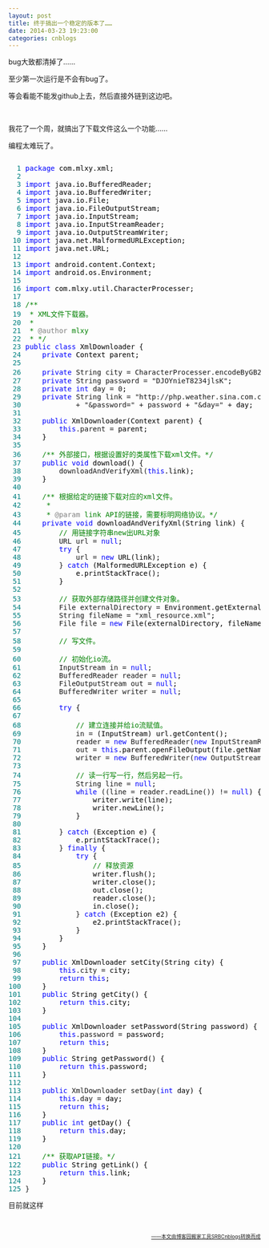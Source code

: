 ```yaml
---
layout: post
title: 终于搞出一个稳定的版本了……
date: 2014-03-23 19:23:00
categories: cnblogs
---
```


<p>bug大致都清掉了&hellip;&hellip;</p>
<p>至少第一次运行是不会有bug了。</p>
<p>等会看能不能发github上去，然后直接外链到这边吧。</p>
<p>&nbsp;</p>
<p>我花了一个周，就搞出了下载文件这么一个功能&hellip;&hellip;</p>
<p>编程太难玩了。</p>
<div class="cnblogs_code" onclick="cnblogs_code_show('8eb4b42b-81ac-4a6a-a20d-2050264b0a20')"><img id="code_img_closed_8eb4b42b-81ac-4a6a-a20d-2050264b0a20" class="code_img_closed" src="http://images.cnblogs.com/OutliningIndicators/ContractedBlock.gif" alt="" /><img id="code_img_opened_8eb4b42b-81ac-4a6a-a20d-2050264b0a20" class="code_img_opened" style="display: none;" onclick="cnblogs_code_hide('8eb4b42b-81ac-4a6a-a20d-2050264b0a20',event)" src="http://images.cnblogs.com/OutliningIndicators/ExpandedBlockStart.gif" alt="" />
<div id="cnblogs_code_open_8eb4b42b-81ac-4a6a-a20d-2050264b0a20" class="cnblogs_code_hide">
<pre><span style="color: #008080;">  1</span> <span style="color: #0000ff;">package</span><span style="color: #000000;"> com.mlxy.xml;
</span><span style="color: #008080;">  2</span> 
<span style="color: #008080;">  3</span> <span style="color: #0000ff;">import</span><span style="color: #000000;"> java.io.BufferedReader;
</span><span style="color: #008080;">  4</span> <span style="color: #0000ff;">import</span><span style="color: #000000;"> java.io.BufferedWriter;
</span><span style="color: #008080;">  5</span> <span style="color: #0000ff;">import</span><span style="color: #000000;"> java.io.File;
</span><span style="color: #008080;">  6</span> <span style="color: #0000ff;">import</span><span style="color: #000000;"> java.io.FileOutputStream;
</span><span style="color: #008080;">  7</span> <span style="color: #0000ff;">import</span><span style="color: #000000;"> java.io.InputStream;
</span><span style="color: #008080;">  8</span> <span style="color: #0000ff;">import</span><span style="color: #000000;"> java.io.InputStreamReader;
</span><span style="color: #008080;">  9</span> <span style="color: #0000ff;">import</span><span style="color: #000000;"> java.io.OutputStreamWriter;
</span><span style="color: #008080;"> 10</span> <span style="color: #0000ff;">import</span><span style="color: #000000;"> java.net.MalformedURLException;
</span><span style="color: #008080;"> 11</span> <span style="color: #0000ff;">import</span><span style="color: #000000;"> java.net.URL;
</span><span style="color: #008080;"> 12</span> 
<span style="color: #008080;"> 13</span> <span style="color: #0000ff;">import</span><span style="color: #000000;"> android.content.Context;
</span><span style="color: #008080;"> 14</span> <span style="color: #0000ff;">import</span><span style="color: #000000;"> android.os.Environment;
</span><span style="color: #008080;"> 15</span> 
<span style="color: #008080;"> 16</span> <span style="color: #0000ff;">import</span><span style="color: #000000;"> com.mlxy.util.CharacterProcesser;
</span><span style="color: #008080;"> 17</span> 
<span style="color: #008080;"> 18</span> <span style="color: #008000;">/**</span> 
<span style="color: #008080;"> 19</span> <span style="color: #008000;"> * XML文件下载器。
</span><span style="color: #008080;"> 20</span> <span style="color: #008000;"> * 
</span><span style="color: #008080;"> 21</span> <span style="color: #008000;"> * </span><span style="color: #808080;">@author</span><span style="color: #008000;"> mlxy
</span><span style="color: #008080;"> 22</span> <span style="color: #008000;"> * </span><span style="color: #008000;">*/</span>
<span style="color: #008080;"> 23</span> <span style="color: #0000ff;">public</span> <span style="color: #0000ff;">class</span><span style="color: #000000;"> XmlDownloader {
</span><span style="color: #008080;"> 24</span>     <span style="color: #0000ff;">private</span><span style="color: #000000;"> Context parent;
</span><span style="color: #008080;"> 25</span>     
<span style="color: #008080;"> 26</span>     <span style="color: #0000ff;">private</span> String city = CharacterProcesser.encodeByGB2312("南昌"<span style="color: #000000;">);
</span><span style="color: #008080;"> 27</span>     <span style="color: #0000ff;">private</span> String password = "DJOYnieT8234jlsK"<span style="color: #000000;">;
</span><span style="color: #008080;"> 28</span>     <span style="color: #0000ff;">private</span> <span style="color: #0000ff;">int</span> day = 0<span style="color: #000000;">;
</span><span style="color: #008080;"> 29</span>     <span style="color: #0000ff;">private</span> String link = "http://php.weather.sina.com.cn/xml.php?city=" +<span style="color: #000000;"> city
</span><span style="color: #008080;"> 30</span>             + "&amp;password=" + password + "&amp;day=" +<span style="color: #000000;"> day;
</span><span style="color: #008080;"> 31</span>     
<span style="color: #008080;"> 32</span>     <span style="color: #0000ff;">public</span><span style="color: #000000;"> XmlDownloader(Context parent) {
</span><span style="color: #008080;"> 33</span>         <span style="color: #0000ff;">this</span>.parent =<span style="color: #000000;"> parent;
</span><span style="color: #008080;"> 34</span> <span style="color: #000000;">    }
</span><span style="color: #008080;"> 35</span>     
<span style="color: #008080;"> 36</span>     <span style="color: #008000;">/**</span><span style="color: #008000;"> 外部接口，根据设置好的类属性下载xml文件。</span><span style="color: #008000;">*/</span>
<span style="color: #008080;"> 37</span>     <span style="color: #0000ff;">public</span> <span style="color: #0000ff;">void</span><span style="color: #000000;"> download() {
</span><span style="color: #008080;"> 38</span>         downloadAndVerifyXml(<span style="color: #0000ff;">this</span><span style="color: #000000;">.link);
</span><span style="color: #008080;"> 39</span> <span style="color: #000000;">    }
</span><span style="color: #008080;"> 40</span>     
<span style="color: #008080;"> 41</span>     <span style="color: #008000;">/**</span><span style="color: #008000;"> 根据给定的链接下载对应的xml文件。
</span><span style="color: #008080;"> 42</span> <span style="color: #008000;">     * 
</span><span style="color: #008080;"> 43</span> <span style="color: #008000;">     * </span><span style="color: #808080;">@param</span><span style="color: #008000;"> link API的链接，需要标明网络协议。</span><span style="color: #008000;">*/</span>
<span style="color: #008080;"> 44</span>     <span style="color: #0000ff;">private</span> <span style="color: #0000ff;">void</span><span style="color: #000000;"> downloadAndVerifyXml(String link) {
</span><span style="color: #008080;"> 45</span>         <span style="color: #008000;">//</span><span style="color: #008000;"> 用链接字符串new出URL对象</span>
<span style="color: #008080;"> 46</span>         URL url = <span style="color: #0000ff;">null</span><span style="color: #000000;">;
</span><span style="color: #008080;"> 47</span>         <span style="color: #0000ff;">try</span><span style="color: #000000;"> {
</span><span style="color: #008080;"> 48</span>             url = <span style="color: #0000ff;">new</span><span style="color: #000000;"> URL(link);
</span><span style="color: #008080;"> 49</span>         } <span style="color: #0000ff;">catch</span><span style="color: #000000;"> (MalformedURLException e) {
</span><span style="color: #008080;"> 50</span> <span style="color: #000000;">            e.printStackTrace();
</span><span style="color: #008080;"> 51</span> <span style="color: #000000;">        }
</span><span style="color: #008080;"> 52</span> 
<span style="color: #008080;"> 53</span>         <span style="color: #008000;">//</span><span style="color: #008000;"> 获取外部存储路径并创建文件对象。</span>
<span style="color: #008080;"> 54</span>         File externalDirectory =<span style="color: #000000;"> Environment.getExternalStorageDirectory();
</span><span style="color: #008080;"> 55</span>         String fileName = "xml_resource.xml"<span style="color: #000000;">;
</span><span style="color: #008080;"> 56</span>         File file = <span style="color: #0000ff;">new</span><span style="color: #000000;"> File(externalDirectory, fileName);
</span><span style="color: #008080;"> 57</span> 
<span style="color: #008080;"> 58</span>         <span style="color: #008000;">//</span><span style="color: #008000;"> 写文件。
</span><span style="color: #008080;"> 59</span>         
<span style="color: #008080;"> 60</span>         <span style="color: #008000;">//</span><span style="color: #008000;"> 初始化io流。</span>
<span style="color: #008080;"> 61</span>         InputStream in = <span style="color: #0000ff;">null</span><span style="color: #000000;">;
</span><span style="color: #008080;"> 62</span>         BufferedReader reader = <span style="color: #0000ff;">null</span><span style="color: #000000;">;
</span><span style="color: #008080;"> 63</span>         FileOutputStream out = <span style="color: #0000ff;">null</span><span style="color: #000000;">;
</span><span style="color: #008080;"> 64</span>         BufferedWriter writer = <span style="color: #0000ff;">null</span><span style="color: #000000;">;
</span><span style="color: #008080;"> 65</span>         
<span style="color: #008080;"> 66</span>         <span style="color: #0000ff;">try</span><span style="color: #000000;"> {
</span><span style="color: #008080;"> 67</span>             
<span style="color: #008080;"> 68</span>             <span style="color: #008000;">//</span><span style="color: #008000;"> 建立连接并给io流赋值。</span>
<span style="color: #008080;"> 69</span>             in =<span style="color: #000000;"> (InputStream) url.getContent();
</span><span style="color: #008080;"> 70</span>             reader = <span style="color: #0000ff;">new</span> BufferedReader(<span style="color: #0000ff;">new</span> InputStreamReader(in, "iso-8859-1"<span style="color: #000000;">));
</span><span style="color: #008080;"> 71</span>             out = <span style="color: #0000ff;">this</span><span style="color: #000000;">.parent.openFileOutput(file.getName(), Context.MODE_PRIVATE);
</span><span style="color: #008080;"> 72</span>             writer = <span style="color: #0000ff;">new</span> BufferedWriter(<span style="color: #0000ff;">new</span> OutputStreamWriter(out, "iso-8859-1"<span style="color: #000000;">));
</span><span style="color: #008080;"> 73</span>             
<span style="color: #008080;"> 74</span>             <span style="color: #008000;">//</span><span style="color: #008000;"> 读一行写一行，然后另起一行。</span>
<span style="color: #008080;"> 75</span>             String line = <span style="color: #0000ff;">null</span><span style="color: #000000;">;
</span><span style="color: #008080;"> 76</span>             <span style="color: #0000ff;">while</span> ((line = reader.readLine()) != <span style="color: #0000ff;">null</span><span style="color: #000000;">) {
</span><span style="color: #008080;"> 77</span> <span style="color: #000000;">                writer.write(line);
</span><span style="color: #008080;"> 78</span> <span style="color: #000000;">                writer.newLine();
</span><span style="color: #008080;"> 79</span> <span style="color: #000000;">            }
</span><span style="color: #008080;"> 80</span>             
<span style="color: #008080;"> 81</span>         } <span style="color: #0000ff;">catch</span><span style="color: #000000;"> (Exception e) {
</span><span style="color: #008080;"> 82</span> <span style="color: #000000;">            e.printStackTrace();
</span><span style="color: #008080;"> 83</span>         } <span style="color: #0000ff;">finally</span><span style="color: #000000;"> {
</span><span style="color: #008080;"> 84</span>             <span style="color: #0000ff;">try</span><span style="color: #000000;"> {
</span><span style="color: #008080;"> 85</span>                 <span style="color: #008000;">//</span><span style="color: #008000;"> 释放资源</span>
<span style="color: #008080;"> 86</span> <span style="color: #000000;">                writer.flush();
</span><span style="color: #008080;"> 87</span> <span style="color: #000000;">                writer.close();
</span><span style="color: #008080;"> 88</span> <span style="color: #000000;">                out.close();
</span><span style="color: #008080;"> 89</span> <span style="color: #000000;">                reader.close();
</span><span style="color: #008080;"> 90</span> <span style="color: #000000;">                in.close();
</span><span style="color: #008080;"> 91</span>             } <span style="color: #0000ff;">catch</span><span style="color: #000000;"> (Exception e2) {
</span><span style="color: #008080;"> 92</span> <span style="color: #000000;">                e2.printStackTrace();
</span><span style="color: #008080;"> 93</span> <span style="color: #000000;">            }
</span><span style="color: #008080;"> 94</span> <span style="color: #000000;">        }
</span><span style="color: #008080;"> 95</span> <span style="color: #000000;">    }
</span><span style="color: #008080;"> 96</span>     
<span style="color: #008080;"> 97</span>     <span style="color: #0000ff;">public</span><span style="color: #000000;"> XmlDownloader setCity(String city) {
</span><span style="color: #008080;"> 98</span>         <span style="color: #0000ff;">this</span>.city =<span style="color: #000000;"> city;
</span><span style="color: #008080;"> 99</span>         <span style="color: #0000ff;">return</span> <span style="color: #0000ff;">this</span><span style="color: #000000;">;
</span><span style="color: #008080;">100</span> <span style="color: #000000;">    }
</span><span style="color: #008080;">101</span>     <span style="color: #0000ff;">public</span><span style="color: #000000;"> String getCity() {
</span><span style="color: #008080;">102</span>         <span style="color: #0000ff;">return</span> <span style="color: #0000ff;">this</span><span style="color: #000000;">.city;
</span><span style="color: #008080;">103</span> <span style="color: #000000;">    }
</span><span style="color: #008080;">104</span>     
<span style="color: #008080;">105</span>     <span style="color: #0000ff;">public</span><span style="color: #000000;"> XmlDownloader setPassword(String password) {
</span><span style="color: #008080;">106</span>         <span style="color: #0000ff;">this</span>.password =<span style="color: #000000;"> password;
</span><span style="color: #008080;">107</span>         <span style="color: #0000ff;">return</span> <span style="color: #0000ff;">this</span><span style="color: #000000;">;
</span><span style="color: #008080;">108</span> <span style="color: #000000;">    }
</span><span style="color: #008080;">109</span>     <span style="color: #0000ff;">public</span><span style="color: #000000;"> String getPassword() {
</span><span style="color: #008080;">110</span>         <span style="color: #0000ff;">return</span> <span style="color: #0000ff;">this</span><span style="color: #000000;">.password;
</span><span style="color: #008080;">111</span> <span style="color: #000000;">    }
</span><span style="color: #008080;">112</span>     
<span style="color: #008080;">113</span>     <span style="color: #0000ff;">public</span> XmlDownloader setDay(<span style="color: #0000ff;">int</span><span style="color: #000000;"> day) {
</span><span style="color: #008080;">114</span>         <span style="color: #0000ff;">this</span>.day =<span style="color: #000000;"> day;
</span><span style="color: #008080;">115</span>         <span style="color: #0000ff;">return</span> <span style="color: #0000ff;">this</span><span style="color: #000000;">;
</span><span style="color: #008080;">116</span> <span style="color: #000000;">    }
</span><span style="color: #008080;">117</span>     <span style="color: #0000ff;">public</span> <span style="color: #0000ff;">int</span><span style="color: #000000;"> getDay() {
</span><span style="color: #008080;">118</span>         <span style="color: #0000ff;">return</span> <span style="color: #0000ff;">this</span><span style="color: #000000;">.day;
</span><span style="color: #008080;">119</span> <span style="color: #000000;">    }
</span><span style="color: #008080;">120</span>     
<span style="color: #008080;">121</span>     <span style="color: #008000;">/**</span><span style="color: #008000;"> 获取API链接。</span><span style="color: #008000;">*/</span>
<span style="color: #008080;">122</span>     <span style="color: #0000ff;">public</span><span style="color: #000000;"> String getLink() {
</span><span style="color: #008080;">123</span>         <span style="color: #0000ff;">return</span> <span style="color: #0000ff;">this</span><span style="color: #000000;">.link;
</span><span style="color: #008080;">124</span> <span style="color: #000000;">    }
</span><span style="color: #008080;">125</span> }</pre>
</div>
<span class="cnblogs_code_collapse">目前就这样</span></div>
<p>&nbsp;</p>

<div align=right><a href="https://github.com/mlxy/SRBCnblogs"><font size=1>——本文由博客园搬家工具SRBCnblogs转换而成</font></a></div>